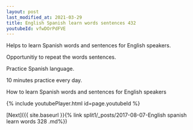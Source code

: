 ```yaml
---
layout: post
last_modified_at: 2021-03-29
title: English Spanish learn words sentences 432 
youtubeId: vfwDOrPdFVE
---
```

 
 
Helps to learn Spanish words and sentences for English speakers.

Opportunitiy to repeat the words sentences. 

Practice Spanish language. 
 
10 minutes practice every day. 
 
How to learn Spanish words and sentences for English speakers 
 
{% include youtubePlayer.html id=page.youtubeId %}
 
 
[Next]({{ site.baseurl }}{% link  split1/_posts/2017-08-07-English spanish learn words 328 .md%})
 
